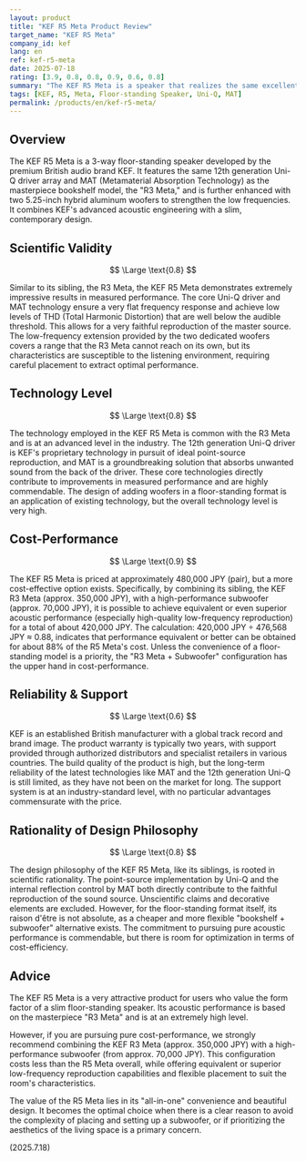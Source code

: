 ```yaml
---
layout: product
title: "KEF R5 Meta Product Review"
target_name: "KEF R5 Meta"
company_id: kef
lang: en
ref: kef-r5-meta
date: 2025-07-18
rating: [3.9, 0.8, 0.8, 0.9, 0.6, 0.8]
summary: "The KEF R5 Meta is a speaker that realizes the same excellent technology as the R3 Meta in a floor-standing format. While its standalone performance is very high, from a cost-performance perspective, a more flexible and cost-effective alternative exists in the form of the 'R3 Meta + Subwoofer' combination."
tags: [KEF, R5, Meta, Floor-standing Speaker, Uni-Q, MAT]
permalink: /products/en/kef-r5-meta/
---
```


## Overview

The KEF R5 Meta is a 3-way floor-standing speaker developed by the premium British audio brand KEF. It features the same 12th generation Uni-Q driver array and MAT (Metamaterial Absorption Technology) as the masterpiece bookshelf model, the "R3 Meta," and is further enhanced with two 5.25-inch hybrid aluminum woofers to strengthen the low frequencies. It combines KEF's advanced acoustic engineering with a slim, contemporary design.

## Scientific Validity

$$ \Large \text{0.8} $$

Similar to its sibling, the R3 Meta, the KEF R5 Meta demonstrates extremely impressive results in measured performance. The core Uni-Q driver and MAT technology ensure a very flat frequency response and achieve low levels of THD (Total Harmonic Distortion) that are well below the audible threshold. This allows for a very faithful reproduction of the master source. The low-frequency extension provided by the two dedicated woofers covers a range that the R3 Meta cannot reach on its own, but its characteristics are susceptible to the listening environment, requiring careful placement to extract optimal performance.

## Technology Level

$$ \Large \text{0.8} $$

The technology employed in the KEF R5 Meta is common with the R3 Meta and is at an advanced level in the industry. The 12th generation Uni-Q driver is KEF's proprietary technology in pursuit of ideal point-source reproduction, and MAT is a groundbreaking solution that absorbs unwanted sound from the back of the driver. These core technologies directly contribute to improvements in measured performance and are highly commendable. The design of adding woofers in a floor-standing format is an application of existing technology, but the overall technology level is very high.

## Cost-Performance

$$ \Large \text{0.9} $$

The KEF R5 Meta is priced at approximately 480,000 JPY (pair), but a more cost-effective option exists. Specifically, by combining its sibling, the KEF R3 Meta (approx. 350,000 JPY), with a high-performance subwoofer (approx. 70,000 JPY), it is possible to achieve equivalent or even superior acoustic performance (especially high-quality low-frequency reproduction) for a total of about 420,000 JPY. The calculation: 420,000 JPY ÷ 476,568 JPY ≈ 0.88, indicates that performance equivalent or better can be obtained for about 88% of the R5 Meta's cost. Unless the convenience of a floor-standing model is a priority, the "R3 Meta + Subwoofer" configuration has the upper hand in cost-performance.

## Reliability & Support

$$ \Large \text{0.6} $$

KEF is an established British manufacturer with a global track record and brand image. The product warranty is typically two years, with support provided through authorized distributors and specialist retailers in various countries. The build quality of the product is high, but the long-term reliability of the latest technologies like MAT and the 12th generation Uni-Q is still limited, as they have not been on the market for long. The support system is at an industry-standard level, with no particular advantages commensurate with the price.

## Rationality of Design Philosophy

$$ \Large \text{0.8} $$

The design philosophy of the KEF R5 Meta, like its siblings, is rooted in scientific rationality. The point-source implementation by Uni-Q and the internal reflection control by MAT both directly contribute to the faithful reproduction of the sound source. Unscientific claims and decorative elements are excluded. However, for the floor-standing format itself, its raison d'être is not absolute, as a cheaper and more flexible "bookshelf + subwoofer" alternative exists. The commitment to pursuing pure acoustic performance is commendable, but there is room for optimization in terms of cost-efficiency.

## Advice

The KEF R5 Meta is a very attractive product for users who value the form factor of a slim floor-standing speaker. Its acoustic performance is based on the masterpiece "R3 Meta" and is at an extremely high level.

However, if you are pursuing pure cost-performance, we strongly recommend combining the KEF R3 Meta (approx. 350,000 JPY) with a high-performance subwoofer (from approx. 70,000 JPY). This configuration costs less than the R5 Meta overall, while offering equivalent or superior low-frequency reproduction capabilities and flexible placement to suit the room's characteristics.

The value of the R5 Meta lies in its "all-in-one" convenience and beautiful design. It becomes the optimal choice when there is a clear reason to avoid the complexity of placing and setting up a subwoofer, or if prioritizing the aesthetics of the living space is a primary concern.

(2025.7.18)